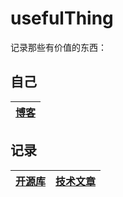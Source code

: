 

# usefulThing

记录那些有价值的东西：

## 自己

| [博客](https://github.com/lxw15337674/blog/issues) | 
| ------------------------------------------------------------ | 
## 记录

| [开源库](https://github.com/lxw15337674/usefulThing/blob/main/openLibs.md) | [技术文章](https://github.com/lxw15337674/usefulThing/blob/main/techDoc.md) |
| ------------------------------------------------------------ | ------------------------------------------------------------ |
